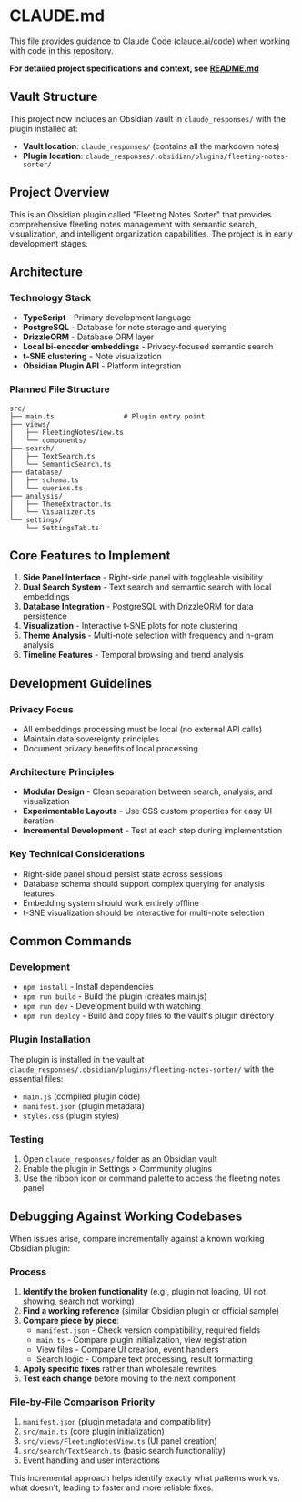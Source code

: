 # CLAUDE.md

This file provides guidance to Claude Code (claude.ai/code) when working with code in this repository.

**For detailed project specifications and context, see [README.md](README.md)**

## Vault Structure

This project now includes an Obsidian vault in `claude_responses/` with the plugin installed at:
- **Vault location**: `claude_responses/` (contains all the markdown notes)
- **Plugin location**: `claude_responses/.obsidian/plugins/fleeting-notes-sorter/`

## Project Overview

This is an Obsidian plugin called "Fleeting Notes Sorter" that provides comprehensive fleeting notes management with semantic search, visualization, and intelligent organization capabilities. The project is in early development stages.

## Architecture

### Technology Stack
- **TypeScript** - Primary development language
- **PostgreSQL** - Database for note storage and querying
- **DrizzleORM** - Database ORM layer
- **Local bi-encoder embeddings** - Privacy-focused semantic search
- **t-SNE clustering** - Note visualization
- **Obsidian Plugin API** - Platform integration

### Planned File Structure
```
src/
├── main.ts                 # Plugin entry point
├── views/
│   ├── FleetingNotesView.ts
│   └── components/
├── search/
│   ├── TextSearch.ts
│   └── SemanticSearch.ts
├── database/
│   ├── schema.ts
│   └── queries.ts
├── analysis/
│   ├── ThemeExtractor.ts
│   └── Visualizer.ts
└── settings/
    └── SettingsTab.ts
```

## Core Features to Implement

1. **Side Panel Interface** - Right-side panel with toggleable visibility
2. **Dual Search System** - Text search and semantic search with local embeddings
3. **Database Integration** - PostgreSQL with DrizzleORM for data persistence
4. **Visualization** - Interactive t-SNE plots for note clustering
5. **Theme Analysis** - Multi-note selection with frequency and n-gram analysis
6. **Timeline Features** - Temporal browsing and trend analysis

## Development Guidelines

### Privacy Focus
- All embeddings processing must be local (no external API calls)
- Maintain data sovereignty principles
- Document privacy benefits of local processing

### Architecture Principles
- **Modular Design** - Clean separation between search, analysis, and visualization
- **Experimentable Layouts** - Use CSS custom properties for easy UI iteration
- **Incremental Development** - Test at each step during implementation

### Key Technical Considerations
- Right-side panel should persist state across sessions
- Database schema should support complex querying for analysis features
- Embedding system should work entirely offline
- t-SNE visualization should be interactive for multi-note selection

## Common Commands

### Development
- `npm install` - Install dependencies
- `npm run build` - Build the plugin (creates main.js)
- `npm run dev` - Development build with watching
- `npm run deploy` - Build and copy files to the vault's plugin directory

### Plugin Installation
The plugin is installed in the vault at `claude_responses/.obsidian/plugins/fleeting-notes-sorter/` with the essential files:
- `main.js` (compiled plugin code)
- `manifest.json` (plugin metadata)
- `styles.css` (plugin styles)

### Testing
1. Open `claude_responses/` folder as an Obsidian vault
2. Enable the plugin in Settings > Community plugins
3. Use the ribbon icon or command palette to access the fleeting notes panel

## Debugging Against Working Codebases

When issues arise, compare incrementally against a known working Obsidian plugin:

### Process
1. **Identify the broken functionality** (e.g., plugin not loading, UI not showing, search not working)
2. **Find a working reference** (similar Obsidian plugin or official sample)
3. **Compare piece by piece**:
   - `manifest.json` - Check version compatibility, required fields
   - `main.ts` - Compare plugin initialization, view registration
   - View files - Compare UI creation, event handlers
   - Search logic - Compare text processing, result formatting
4. **Apply specific fixes** rather than wholesale rewrites
5. **Test each change** before moving to the next component

### File-by-File Comparison Priority
1. `manifest.json` (plugin metadata and compatibility)
2. `src/main.ts` (core plugin initialization)
3. `src/views/FleetingNotesView.ts` (UI panel creation)
4. `src/search/TextSearch.ts` (basic search functionality)
5. Event handling and user interactions

This incremental approach helps identify exactly what patterns work vs. what doesn't, leading to faster and more reliable fixes.
